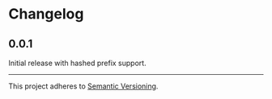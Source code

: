 # Changelog

## 0.0.1

Initial release with hashed prefix support.

---

This project adheres to [Semantic Versioning](http://semver.org/).

